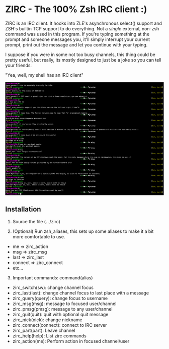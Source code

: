 # ZIRC - The 100% Zsh IRC client :)

ZIRC is an IRC client. It hooks into ZLE's asynchronous select() support and
ZSH's builtin TCP support to do everything. Not a *single* external, non-zsh
command was used in this program. If you're typing something at the prompt and
someone messages you, it'll simply interrupt your current prompt, print out the
message and let you continue with your typing.

I suppose if you were in some not too busy channels, this thing could be pretty
useful, but really, its mostly designed to just be a joke so you can tell your
friends:

"Yea, well, my shell has an IRC client"

![Screenshot of ZIRC](screenshot.png)

## Installation

1. Source the file (. ./zirc)

2. (Optional) Run zsh_aliases, this sets up some aliases to make it a bit more comfortable to use.
  * me => zirc_action
  * msg => zirc_msg
  * last => zirc_last
  * connect => zirc_connect
  * etc...

3. Important commands: command(alias)
  * zirc_switch(sw):       change channel focus
  * zirc_last(last):       change channel focus to last place with a message
  * zirc_query(query):     change focus to username
  * zirc_msg(msg):         message to focused user/channel
  * zirc_pmsg(pmsg):       message to any user/channel
  * zirc_quit(quit):       quit with optional quit message
  * zirc_nick(nick):       change nickname
  * zirc_connect(connect): connect to IRC server
  * zirc_part(part):       Leave channel 
  * zirc_help(help):       List zirc commands
  * zirc_action(me):       Perform action in focused channel/user
